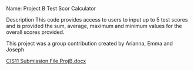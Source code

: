 Name: Project B Test Scor Calculator

Description
This code provides access to users to input up to 5 test scores and is provided the sum, average, maximum and minimum values for the overall scores provided. 


This project was a group contribution created by Arianna, Emma and Joseph

[CIS11 Submission File ProjB.docx](https://github.com/user-attachments/files/15599184/CIS11.Submission.File.ProjB.docx)
